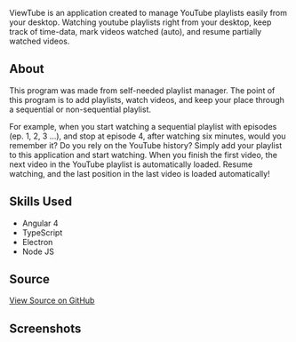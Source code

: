 ViewTube is an application created to manage YouTube playlists easily from your desktop. Watching youtube playlists right from your desktop, keep track of time-data, mark videos watched (auto), and resume partially watched videos.

## About
This program was made from self-needed playlist manager. The point of this program is to add playlists, watch videos, and keep your place through a sequential or non-sequential playlist.

For example, when you start watching a sequential playlist with episodes (ep. 1, 2, 3 …), and stop at episode 4, after watching six minutes, would you remember it? Do you rely on the YouTube history? Simply add your playlist to this application and start watching. When you finish the first video, the next video in the YouTube playlist is automatically loaded. Resume watching, and the last position in the last video is loaded automatically!

## Skills Used
  - Angular 4
  - TypeScript
  - Electron
  - Node JS

## Source
[View Source on GitHub](https://github.com/amanb014/viewtube/tree/ng4-rewrite/ng4-rewrite)

## Screenshots
